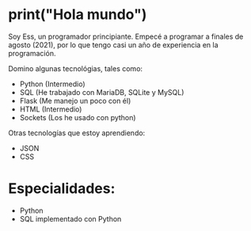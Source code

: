 # print("Hola mundo")
Soy Ess, un programador principiante. Empecé a programar a finales de agosto (2021), por lo que tengo casi un año de experiencia en la programación.

Domino algunas tecnológias, tales como:

- Python (Intermedio)
- SQL (He trabajado con MariaDB, SQLite y MySQL)
- Flask (Me manejo un poco con él)
- HTML (Intermedio)
- Sockets (Los he usado con python)

Otras tecnologías que estoy aprendiendo:

- JSON
- CSS

# Especialidades:

- Python
- SQL implementado con Python

